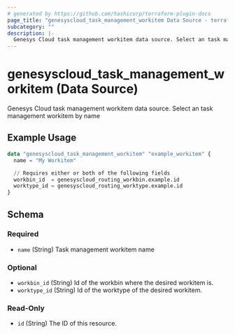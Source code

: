 ```yaml
---
# generated by https://github.com/hashicorp/terraform-plugin-docs
page_title: "genesyscloud_task_management_workitem Data Source - terraform-provider-genesyscloud"
subcategory: ""
description: |-
  Genesys Cloud task management workitem data source. Select an task management workitem by name
---
```


# genesyscloud_task_management_workitem (Data Source)

Genesys Cloud task management workitem data source. Select an task management workitem by name

## Example Usage

```terraform
data "genesyscloud_task_management_workitem" "example_workitem" {
  name = "My Workitem"

  // Requires either or both of the following fields
  workbin_id  = genesyscloud_routing_workbin.example.id
  worktype_id = genesyscloud_routing_worktype.example.id
}
```

<!-- schema generated by tfplugindocs -->
## Schema

### Required

- `name` (String) Task management workitem name

### Optional

- `workbin_id` (String) Id of the workbin where the desired workitem is.
- `worktype_id` (String) Id of the worktype of the desired workitem.

### Read-Only

- `id` (String) The ID of this resource.
